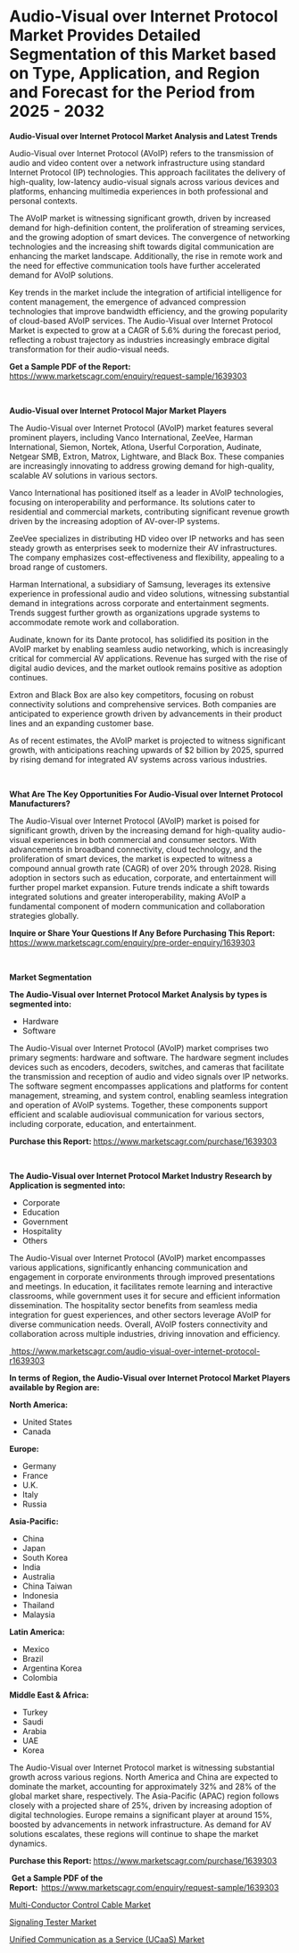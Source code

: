 <p><h1>Audio-Visual over Internet Protocol Market Provides Detailed Segmentation of this Market based on Type, Application, and Region and Forecast for the Period from 2025 - 2032</h1></p><p><strong>Audio-Visual over Internet Protocol Market Analysis and Latest Trends</strong></p>
<p><p>Audio-Visual over Internet Protocol (AVoIP) refers to the transmission of audio and video content over a network infrastructure using standard Internet Protocol (IP) technologies. This approach facilitates the delivery of high-quality, low-latency audio-visual signals across various devices and platforms, enhancing multimedia experiences in both professional and personal contexts. </p><p>The AVoIP market is witnessing significant growth, driven by increased demand for high-definition content, the proliferation of streaming services, and the growing adoption of smart devices. The convergence of networking technologies and the increasing shift towards digital communication are enhancing the market landscape. Additionally, the rise in remote work and the need for effective communication tools have further accelerated demand for AVoIP solutions.</p><p>Key trends in the market include the integration of artificial intelligence for content management, the emergence of advanced compression technologies that improve bandwidth efficiency, and the growing popularity of cloud-based AVoIP services. The Audio-Visual over Internet Protocol Market is expected to grow at a CAGR of 5.6% during the forecast period, reflecting a robust trajectory as industries increasingly embrace digital transformation for their audio-visual needs.</p></p>
<p><strong>Get a Sample PDF of the Report:&nbsp;</strong> <a href="https://www.marketscagr.com/enquiry/request-sample/1639303?utm_campaign=2095&utm_medium=2&utm_source=Github&utm_content=ia&utm_term=08042025&utm_id=audio-visual-over-internet-protocol">https://www.marketscagr.com/enquiry/request-sample/1639303</a></p>
<p>&nbsp;</p>
<p><strong>Audio-Visual over Internet Protocol Major Market Players</strong></p>
<p><p>The Audio-Visual over Internet Protocol (AVoIP) market features several prominent players, including Vanco International, ZeeVee, Harman International, Siemon, Nortek, Atlona, Userful Corporation, Audinate, Netgear SMB, Extron, Matrox, Lightware, and Black Box. These companies are increasingly innovating to address growing demand for high-quality, scalable AV solutions in various sectors.</p><p>Vanco International has positioned itself as a leader in AVoIP technologies, focusing on interoperability and performance. Its solutions cater to residential and commercial markets, contributing significant revenue growth driven by the increasing adoption of AV-over-IP systems.</p><p>ZeeVee specializes in distributing HD video over IP networks and has seen steady growth as enterprises seek to modernize their AV infrastructures. The company emphasizes cost-effectiveness and flexibility, appealing to a broad range of customers.</p><p>Harman International, a subsidiary of Samsung, leverages its extensive experience in professional audio and video solutions, witnessing substantial demand in integrations across corporate and entertainment segments. Trends suggest further growth as organizations upgrade systems to accommodate remote work and collaboration.</p><p>Audinate, known for its Dante protocol, has solidified its position in the AVoIP market by enabling seamless audio networking, which is increasingly critical for commercial AV applications. Revenue has surged with the rise of digital audio devices, and the market outlook remains positive as adoption continues.</p><p>Extron and Black Box are also key competitors, focusing on robust connectivity solutions and comprehensive services. Both companies are anticipated to experience growth driven by advancements in their product lines and an expanding customer base.</p><p>As of recent estimates, the AVoIP market is projected to witness significant growth, with anticipations reaching upwards of $2 billion by 2025, spurred by rising demand for integrated AV systems across various industries.</p></p>
<p>&nbsp;</p>
<p><strong>What Are The Key Opportunities For Audio-Visual over Internet Protocol Manufacturers?</strong></p>
<p><p>The Audio-Visual over Internet Protocol (AVoIP) market is poised for significant growth, driven by the increasing demand for high-quality audio-visual experiences in both commercial and consumer sectors. With advancements in broadband connectivity, cloud technology, and the proliferation of smart devices, the market is expected to witness a compound annual growth rate (CAGR) of over 20% through 2028. Rising adoption in sectors such as education, corporate, and entertainment will further propel market expansion. Future trends indicate a shift towards integrated solutions and greater interoperability, making AVoIP a fundamental component of modern communication and collaboration strategies globally.</p></p>
<p><strong>Inquire or Share Your Questions If Any Before Purchasing This Report:</strong> <a href="https://www.marketscagr.com/enquiry/pre-order-enquiry/1639303?utm_campaign=2095&utm_medium=2&utm_source=Github&utm_content=ia&utm_term=08042025&utm_id=audio-visual-over-internet-protocol">https://www.marketscagr.com/enquiry/pre-order-enquiry/1639303</a></p>
<p>&nbsp;</p>
<p><strong>Market Segmentation</strong></p>
<p><strong>The Audio-Visual over Internet Protocol Market Analysis by types is segmented into:</strong></p>
<p><ul><li>Hardware</li><li>Software</li></ul></p>
<p><p>The Audio-Visual over Internet Protocol (AVoIP) market comprises two primary segments: hardware and software. The hardware segment includes devices such as encoders, decoders, switches, and cameras that facilitate the transmission and reception of audio and video signals over IP networks. The software segment encompasses applications and platforms for content management, streaming, and system control, enabling seamless integration and operation of AVoIP systems. Together, these components support efficient and scalable audiovisual communication for various sectors, including corporate, education, and entertainment.</p></p>
<p><strong>Purchase this Report:&nbsp;</strong><a href="https://www.marketscagr.com/purchase/1639303?utm_campaign=2095&utm_medium=2&utm_source=Github&utm_content=ia&utm_term=08042025&utm_id=audio-visual-over-internet-protocol">https://www.marketscagr.com/purchase/1639303</a></p>
<p>&nbsp;</p>
<p><strong>The Audio-Visual over Internet Protocol Market Industry Research by Application is segmented into:</strong></p>
<p><ul><li>Corporate</li><li>Education</li><li>Government</li><li>Hospitality</li><li>Others</li></ul></p>
<p><p>The Audio-Visual over Internet Protocol (AVoIP) market encompasses various applications, significantly enhancing communication and engagement in corporate environments through improved presentations and meetings. In education, it facilitates remote learning and interactive classrooms, while government uses it for secure and efficient information dissemination. The hospitality sector benefits from seamless media integration for guest experiences, and other sectors leverage AVoIP for diverse communication needs. Overall, AVoIP fosters connectivity and collaboration across multiple industries, driving innovation and efficiency.</p></p>
<p><a href="https://www.marketscagr.com/audio-visual-over-internet-protocol-r1639303?utm_campaign=2095&utm_medium=2&utm_source=Github&utm_content=ia&utm_term=08042025&utm_id=audio-visual-over-internet-protocol">&nbsp;https://www.marketscagr.com/audio-visual-over-internet-protocol-r1639303</a></p>
<p><strong>In terms of Region, the Audio-Visual over Internet Protocol Market Players available by Region are:</strong></p>
<p>
    <p> <strong> North America: </strong>
        <ul>
            <li>United States</li>
            <li>Canada</li>
        </ul>
        </p> 
    <p> <strong> Europe: </strong>
        <ul>
            <li>Germany</li>
            <li>France</li>
            <li>U.K.</li>
            <li>Italy</li>
            <li>Russia</li>
        </ul>
        </p> 
    <p> <strong> Asia-Pacific: </strong>
        <ul>
            <li>China</li>
            <li>Japan</li>
            <li>South Korea</li>
            <li>India</li>
            <li>Australia</li>
            <li>China Taiwan</li>
            <li>Indonesia</li>
            <li>Thailand</li>
            <li>Malaysia</li>
        </ul>
        </p> 
    <p> <strong> Latin America: </strong>
        <ul>
            <li>Mexico</li>
            <li>Brazil</li>
            <li>Argentina Korea</li>
            <li>Colombia</li>
        </ul>
        </p> 
    <p> <strong> Middle East & Africa: </strong>
        <ul>
            <li>Turkey</li>
            <li>Saudi</li>
            <li>Arabia</li>
            <li>UAE</li>
            <li>Korea</li>
        </ul>
    </p>
    </p>
<p><p>The Audio-Visual over Internet Protocol market is witnessing substantial growth across various regions. North America and China are expected to dominate the market, accounting for approximately 32% and 28% of the global market share, respectively. The Asia-Pacific (APAC) region follows closely with a projected share of 25%, driven by increasing adoption of digital technologies. Europe remains a significant player at around 15%, boosted by advancements in network infrastructure. As demand for AV solutions escalates, these regions will continue to shape the market dynamics.</p></p>
<p><strong>Purchase this Report: </strong><a href="https://www.marketscagr.com/purchase/1639303?utm_campaign=2095&utm_medium=2&utm_source=Github&utm_content=ia&utm_term=08042025&utm_id=audio-visual-over-internet-protocol">https://www.marketscagr.com/purchase/1639303</a></p>
<p>&nbsp;<strong>Get a Sample PDF of the Report:&nbsp;&nbsp;</strong><a href="https://www.marketscagr.com/enquiry/request-sample/1639303?utm_campaign=2095&utm_medium=2&utm_source=Github&utm_content=ia&utm_term=08042025&utm_id=audio-visual-over-internet-protocol">https://www.marketscagr.com/enquiry/request-sample/1639303</a></p>
<p><strong></strong></p>
<p><p><a href="https://github.com/auriashetzxj/Market-Research-Report-List-1/blob/main/multi-conductor-control-cable-market.md?utm_campaign=2095&utm_medium=2&utm_source=Github&utm_content=ia&utm_term=08042025&utm_id=audio-visual-over-internet-protocol">Multi-Conductor Control Cable Market</a></p><p><a href="https://github.com/gulaimolin/Market-Research-Report-List-7/blob/main/signaling-tester-market.md?utm_campaign=2095&utm_medium=2&utm_source=Github&utm_content=ia&utm_term=08042025&utm_id=audio-visual-over-internet-protocol">Signaling Tester Market</a></p><p><a href="https://github.com/mauripalmi/Market-Research-Report-List-6/blob/main/unified-communication-as-a-service-ucaas-market.md?utm_campaign=2095&utm_medium=2&utm_source=Github&utm_content=ia&utm_term=08042025&utm_id=audio-visual-over-internet-protocol">Unified Communication as a Service (UCaaS) Market</a></p></p>